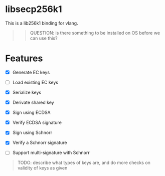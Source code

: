# libsecp256k1

This is a lib256k1 binding for vlang.

>> QUESTION: is there something to be installed on OS before we can use this?

# Features

- [x] Generate EC keys
- [ ] Load existing EC keys
- [x] Serialize keys
- [x] Derivate shared key
- [x] Sign using ECDSA
- [x] Verify ECDSA signature
- [x] Sign using Schnorr
- [x] Verify a Schnorr signature
- [ ] Support multi-signature with Schnorr


> TODO: describe what types of keys are, and do more checks on validity of keys as given


